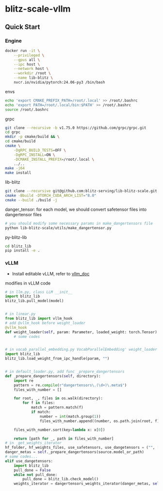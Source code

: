 # blitz-scale-vllm

## Quick Start

### Engine

```bash
docker run -it \
    --privileged \
    --gpus all \
    --ipc host \
    --network host \
    --workdir /root \
    --name lib-blitz \
    nvcr.io/nvidia/pytorch:24.06-py3 /bin/bash
```

envs

```bash
echo 'export CMAKE_PREFIX_PATH=/root/.local' >> /root/.bashrc
echo 'export PATH=/root/.local/bin:$PATH' >> /root/.bashrc
source /root/.bashrc
```

grpc

```bash
git clone --recursive -b v1.75.0 https://github.com/grpc/grpc.git
cd grpc
mkdir -p cmake/build && \
cd cmake/build
cmake \
    -DgRPC_BUILD_TESTS=OFF \
    -DgRPC_INSTALL=ON \
    -DCMAKE_INSTALL_PREFIX=/root/.local \
    ../..
make -j64
make install
```

lib-blitz

```bash
git clone --recursive git@github.com:blitz-serving/lib-blitz-scale.git
cmake -Bbuild -DTORCH_CUDA_ARCH_LIST="8.0"
cmake --build ./build -j
```

danger_tensor: for each model, we should convert safetensor files into dangertensor files

```bash
# you should modify some necessary params in make_dangertensors file
python lib-blitz-scale/utils/make_dangertensor.py
```

py-blitz-lib

```bash
cd blitz_lib
pip install -e .
```

### vLLM

- Install editable vLLM, refer to [vllm_doc](https://docs.vllm.ai/en/v0.9.2/getting_started/installation/gpu.html#build-wheel-from-source)


modifies in vLLM code

```python
# in llm.py, class LLM __init__
import blitz_lib
blitz_lib.pull_model(model)


# in linear.py
from blitz_lib import vllm_hook
# add @vllm_hook before weight_loader
@vllm_hook
def weight_loader(self, param: Parameter, loaded_weight: torch.Tensor):
    # some codes


# in vocab_parallel_embedding.py VocabParallelEmbedding' weight_loader
import blitz_lib
blitz_lib.load_weight_from_ipc_handle(param, "")


# in default_loader.py, add func _prepare_dangertensors
def _prepare_dangertensors(self, directory):
    import re
    pattern = re.compile(r"dangertensors\.(\d+)\.meta$")
    files_with_number = []

    for root, _, files in os.walk(directory):
        for f in files:
            match = pattern.match(f)
            if match:
                number = int(match.group(1))
                files_with_number.append((number, os.path.join(root, f)))

    files_with_number.sort(key=lambda x: x[0])

    return [path for _, path in files_with_number]
# in _get_weights_iterator
hf_folder, hf_weights_files, use_safetensors, use_dangetensors = ("", [], False, True)
danger_metas = self._prepare_dangertensors(source.model_or_path)
# some codes...
elif use_dangetensors:
    import blitz_lib
    pull_done = False
    while not pull_done:
        pull_done = blitz_lib.check_model()
    weights_iterator = dangertensors_weights_iterator(danger_metas, self.load_config.use_tqdm_on_load)
```